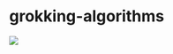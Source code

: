 # grokking-algorithms

<a href="https://codeclimate.com/github/PavelDeuce/grokking-algorithms/maintainability"><img src="https://api.codeclimate.com/v1/badges/124f3ea7dbc891ded46a/maintainability" /></a>

